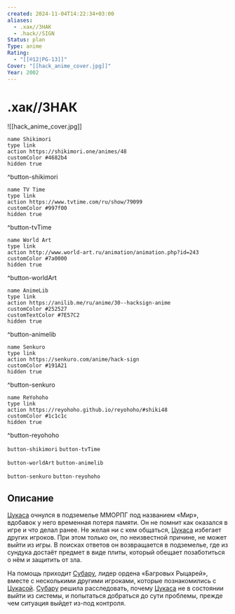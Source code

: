 ```yaml
---
created: 2024-11-04T14:22:34+03:00
aliases:
  - .хак//ЗНАК
  - .hack//SIGN
Status: plan
Type: anime
Rating:
  - "[[®️12|PG-13]]"
Cover: "[[hack_anime_cover.jpg]]"
Year: 2002
---
```


# .хак//ЗНАК

![[hack_anime_cover.jpg]]

```button
name Shikimori
type link
action https://shikimori.one/animes/48
customColor #4682b4
hidden true
```
^button-shikimori

```button
name TV Time
type link
action https://www.tvtime.com/ru/show/79099
customColor #997f00
hidden true
```
^button-tvTime

```button
name World Art
type link
action http://www.world-art.ru/animation/animation.php?id=243
customColor #7a0000
hidden true
```
^button-worldArt

```button
name AnimeLib
type link
action https://anilib.me/ru/anime/30--hacksign-anime
customColor #252527
customTextColor #7E57C2
hidden true
```
^button-animelib

```button
name Senkuro
type link
action https://senkuro.com/anime/hack-sign
customColor #191A21
hidden true
```
^button-senkuro

```button
name ReYohoho
type link
action https://reyohoho.github.io/reyohoho/#shiki48
customColor #1c1c1c
hidden true
```
^button-reyohoho

`button-shikimori` `button-tvTime`

`button-worldArt` `button-animelib`

`button-senkuro` `button-reyohoho`

## Описание

[Цукаса](https://shikimori.one/characters/39-tsukasa) очнулся в подземелье ММОРПГ под названием «Мир», вдобавок у него временная потеря памяти. Он не помнит как оказался в игре и что делал ранее. Не желая ни с кем общаться, [Цукаса](https://shikimori.one/characters/39-tsukasa) избегает других игроков. При этом только он, по неизвестной причине, не может выйти из игры. В поисках ответов он возвращается в подземелье, где из сундука достаёт предмет в виде плиты, который обещает позаботиться о нём и защитить от зла.

На помощь приходит [Субару](https://shikimori.one/characters/41-subaru), лидер ордена «Багровых Рыцарей», вместе с несколькими другими игроками, которые познакомились с [Цукасой](https://shikimori.one/characters/39-tsukasa). [Субару](https://shikimori.one/characters/41-subaru) решила расследовать, почему [Цукаса](https://shikimori.one/characters/39-tsukasa) не в состоянии выйти из системы, и попытаться добраться до сути проблемы, прежде чем ситуация выйдет из-под контроля.
